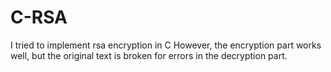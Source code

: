 # C-RSA

I tried to implement rsa encryption in C However, the encryption part works well, but the original text is broken for errors in the decryption part.
